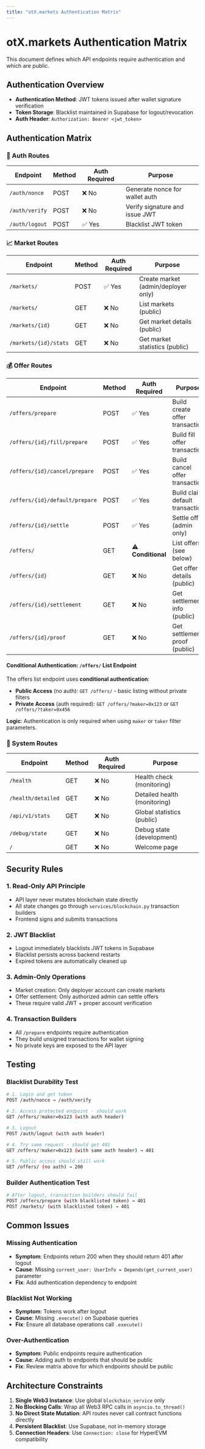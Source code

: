 ```yaml
---
title: "otX.markets Authentication Matrix"
---
```


# otX.markets Authentication Matrix

This document defines which API endpoints require authentication and which are public.

## Authentication Overview

- **Authentication Method**: JWT tokens issued after wallet signature verification
- **Token Storage**: Blacklist maintained in Supabase for logout/revocation
- **Auth Header**: `Authorization: Bearer <jwt_token>`

## Authentication Matrix

### 🔐 Auth Routes
| Endpoint | Method | Auth Required | Purpose |
|----------|--------|---------------|---------|
| `/auth/nonce` | POST | ❌ No | Generate nonce for wallet auth |
| `/auth/verify` | POST | ❌ No | Verify signature and issue JWT |
| `/auth/logout` | POST | ✅ Yes | Blacklist JWT token |

### 📈 Market Routes  
| Endpoint | Method | Auth Required | Purpose |
|----------|--------|---------------|---------|
| `/markets/` | POST | ✅ Yes | Create market (admin/deployer only) |
| `/markets/` | GET | ❌ No | List markets (public) |
| `/markets/{id}` | GET | ❌ No | Get market details (public) |
| `/markets/{id}/stats` | GET | ❌ No | Get market statistics (public) |

### 💰 Offer Routes
| Endpoint | Method | Auth Required | Purpose |
|----------|--------|---------------|---------|
| `/offers/prepare` | POST | ✅ Yes | Build create offer transaction |
| `/offers/{id}/fill/prepare` | POST | ✅ Yes | Build fill offer transaction |
| `/offers/{id}/cancel/prepare` | POST | ✅ Yes | Build cancel offer transaction |
| `/offers/{id}/default/prepare` | POST | ✅ Yes | Build claim default transaction |
| `/offers/{id}/settle` | POST | ✅ Yes | Settle offer (admin only) |
| `/offers/` | GET | ⚠️ **Conditional** | List offers (see below) |
| `/offers/{id}` | GET | ❌ No | Get offer details (public) |
| `/offers/{id}/settlement` | GET | ❌ No | Get settlement info (public) |
| `/offers/{id}/proof` | GET | ❌ No | Get settlement proof (public) |

#### Conditional Authentication: `/offers/` List Endpoint

The offers list endpoint uses **conditional authentication**:

- **Public Access** (no auth): `GET /offers/` - basic listing without private filters
- **Private Access** (auth required): `GET /offers/?maker=0x123` or `GET /offers/?taker=0x456`

**Logic**: Authentication is only required when using `maker` or `taker` filter parameters.

### 🔧 System Routes
| Endpoint | Method | Auth Required | Purpose |
|----------|--------|---------------|---------|
| `/health` | GET | ❌ No | Health check (monitoring) |
| `/health/detailed` | GET | ❌ No | Detailed health (monitoring) |
| `/api/v1/stats` | GET | ❌ No | Global statistics (public) |
| `/debug/state` | GET | ❌ No | Debug state (development) |
| `/` | GET | ❌ No | Welcome page |

## Security Rules

### 1. Read-Only API Principle
- API layer never mutates blockchain state directly
- All state changes go through `services/blockchain.py` transaction builders
- Frontend signs and submits transactions

### 2. JWT Blacklist
- Logout immediately blacklists JWT tokens in Supabase
- Blacklist persists across backend restarts  
- Expired tokens are automatically cleaned up

### 3. Admin-Only Operations
- Market creation: Only deployer account can create markets
- Offer settlement: Only authorized admin can settle offers
- These require valid JWT + proper account verification

### 4. Transaction Builders
- All `/prepare` endpoints require authentication
- They build unsigned transactions for wallet signing
- No private keys are exposed to the API layer

## Testing

### Blacklist Durability Test
```bash
# 1. Login and get token
POST /auth/nonce → /auth/verify

# 2. Access protected endpoint - should work
GET /offers/?maker=0x123 (with auth header)

# 3. Logout
POST /auth/logout (with auth header)

# 4. Try same request - should get 401
GET /offers/?maker=0x123 (with same auth header) → 401

# 5. Public access should still work
GET /offers/ (no auth) → 200
```

### Builder Authentication Test
```bash
# After logout, transaction builders should fail
POST /offers/prepare (with blacklisted token) → 401
POST /markets/ (with blacklisted token) → 401
```

## Common Issues

### Missing Authentication
- **Symptom**: Endpoints return 200 when they should return 401 after logout
- **Cause**: Missing `current_user: UserInfo = Depends(get_current_user)` parameter
- **Fix**: Add authentication dependency to endpoint

### Blacklist Not Working  
- **Symptom**: Tokens work after logout
- **Cause**: Missing `.execute()` on Supabase queries
- **Fix**: Ensure all database operations call `.execute()`

### Over-Authentication
- **Symptom**: Public endpoints require authentication
- **Cause**: Adding auth to endpoints that should be public
- **Fix**: Review matrix above for which endpoints should be public

## Architecture Constraints

1. **Single Web3 Instance**: Use global `blockchain_service` only
2. **No Blocking Calls**: Wrap all Web3 RPC calls in `asyncio.to_thread()`
3. **No Direct State Mutation**: API routes never call contract functions directly
4. **Persistent Blacklist**: Use Supabase, not in-memory storage
5. **Connection Headers**: Use `Connection: close` for HyperEVM compatibility 